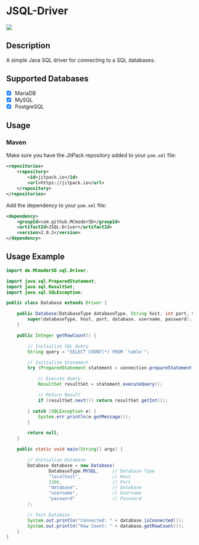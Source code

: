 # JSQL-Driver
[![](https://jitpack.io/v/MCmoderSD/JSQL-Driver.svg)](https://jitpack.io/#MCmoderSD/JSQL-Driver)


## Description
A simple Java SQL driver for connecting to a SQL databases. 

## Supported Databases
- [x] MariaDB
- [x] MySQL
- [x] PostgreSQL

## Usage

### Maven
Make sure you have the JitPack repository added to your `pom.xml` file:
```xml
<repositories>
    <repository>
        <id>jitpack.io</id>
        <url>https://jitpack.io</url>
    </repository>
</repositories>
```
Add the dependency to your `pom.xml` file:
```xml
<dependency>
    <groupId>com.github.MCmoderSD</groupId>
    <artifactId>JSQL-Driver</artifactId>
    <version>2.0.2</version>
</dependency>
```


## Usage Example
```java
import de.MCmoderSD.sql.Driver;

import java.sql.PreparedStatement;
import java.sql.ResultSet;
import java.sql.SQLException;

public class Database extends Driver {

    public Database(DatabaseType databaseType, String host, int port, String database, String username, String password) {
        super(databaseType, host, port, database, username, password);
    }

    public Integer getRowCount() {

        // Initialize SQL Query
        String query = "SELECT COUNT(*) FROM `table`";

        // Initialize Statement
        try (PreparedStatement statement = connection.prepareStatement(query)) {

            // Execute Query
            ResultSet resultSet = statement.executeQuery();

            // Return Result
            if (resultSet.next()) return resultSet.getInt(1);

        } catch (SQLException e) {
            System.err.println(e.getMessage());
        }

        return null;
    }

    public static void main(String[] args) {

        // Initialize Database
        Database database = new Database(
                DatabaseType.MYSQL,     // Database Type
                "localhost",            // Host
                3306,                   // Port
                "database",             // Database
                "username",             // Username
                "password"              // Password
        );

        // Test Database
        System.out.println("Connected: " + database.isConnected());
        System.out.println("Row Count: " + database.getRowCount());
    }
}
```